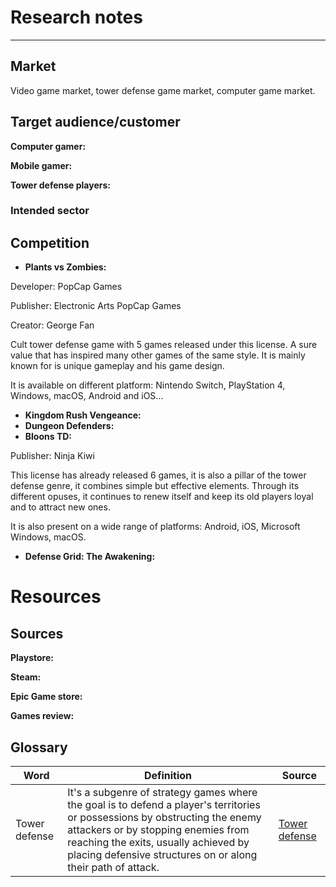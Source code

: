 <!-- this is an example, use your needs and goals to start your research process -->
# Research notes

___

## Market

Video game market, tower defense game  market, computer game market.
<!-- Describe all the market -->

## Target audience/customer

**Computer gamer:**

**Mobile gamer:**

**Tower defense players:**

### Intended sector

## Competition

- **Plants vs Zombies:**

Developer: PopCap Games

Publisher: Electronic Arts PopCap Games

Creator: George Fan

Cult tower defense game with 5 games released under this license. A sure value that has inspired many other games of the same style. It is mainly known for is unique gameplay and his game design.
  
It is available on different platform: Nintendo Switch, PlayStation 4, Windows, macOS, Android and iOS...

- **Kingdom Rush Vengeance:**
- **Dungeon Defenders:**
- **Bloons TD:**

Publisher: Ninja Kiwi

This license has already released 6 games, it is also a pillar of the tower defense genre, it combines simple but effective elements. Through its different opuses, it continues to renew itself and keep its old players loyal and to attract new ones.

It is also present on a wide range of platforms: Android, iOS, Microsoft Windows, macOS.

- **Defense Grid: The Awakening:**

# Resources

## Sources
<!-- think also of sources to follow (people and keywords on Linkedin for example, a specialized blog or news outlet) -->
**Playstore:**

**Steam:**

**Epic Game store:**

**Games review:**

## Glossary
<!-- write down all the words specific to the product's field, or any technical field you're working in, with a short definition -->
| Word          | Definition                                                                                                                                                                                                                                                                | Source                                                       |
|---------------|---------------------------------------------------------------------------------------------------------------------------------------------------------------------------------------------------------------------------------------------------------------------------|--------------------------------------------------------------|
| Tower defense | It's a subgenre of strategy games where the goal is to defend a player's territories or possessions by obstructing the enemy attackers or by stopping enemies from reaching the exits, usually achieved by placing defensive structures on or along their path of attack. | [Tower defense](https://en.wikipedia.org/wiki/Tower_defense) |
